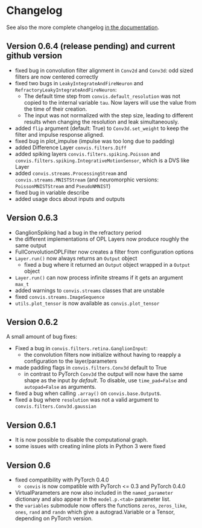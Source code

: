 Changelog
==========

See also the more complete changelog [in the documentation](https://jahuth.github.io/convis/changelog.html).


Version 0.6.4 (release pending) and current github version
-----------------------------------------------------------

  - fixed bug in convolution filter alignment in `Conv2d` and `Conv3d`: odd sized filters are now centered correctly
  - fixed two bugs in `LeakyIntegrateAndFireNeuron` and `RefractoryLeakyIntegrateAndFireNeuron`:
      + The default time step from `convis.default_resolution` was not copied to the internal variable `tau`. Now layers will use the value from the time of their creation.
      + The input was not normalized with the step size, leading to different results when changing the resolution and leak simultaneously.
 - added `flip` argument (default: True) to `Conv3d.set_weight` to keep the filter and impulse response aligned.
 - fixed bug in plot_impulse (impulse was too long due to padding)
 - added Difference Layer `convis.filters.Diff`
 - added spiking layers `convis.filters.spiking.Poisson` and `convis.filters.spiking.IntegrativeMotionSensor`, which is a DVS like Layer
 - added `convis.streams.ProcessingStream` and `convis.streams.MNISTStream` (and neuromorphic versions: `PoissonMNISTStream` and `PseudoNMNIST`)
 - fixed bug in variable describe
 - added usage docs about inputs and outputs


Version 0.6.3
--------------

 - GanglionSpiking had a bug in the refractory period
 - the different implementations of OPL Layers now produce roughly the same output
 - FullConvolutionOPLFilter now creates a filter from configuration options
 - `Layer.run()` now always returns an `Output` object
     + fixed a bug where it returned an `Output` object wrapped in a `Output` object
 - `Layer.run()` can now process infinite streams if it gets an argument `max_t`
 - added warnings to `convis.streams` classes that are unstable
 - fixed `convis.streams.ImageSequence`
 - `utils.plot_tensor` is now available as `convis.plot_tensor` 

Version 0.6.2
--------------

A small amount of bug fixes:

 - Fixed a bug in `convis.filters.retina.GanglionInput`:
    - the convolution filters now initialize without having to reapply a configuration to the layer/parameters
 - made padding flags in `convis.filters.Conv3d` default to True
    - in contrast to PyTorch `Conv3d` the output will now have the same shape as the input *by default*. To disable, use `time_pad=False` and `autopad=False` as arguments.
 - fixed a bug when calling `.array()` on `convis.base.Output`s.
 - fixed a bug where `resolution` was not a valid argument to `convis.filters.Conv3d.gaussian`

Version 0.6.1
---------------

 - It is now possible to disable the computational graph.
 - some issues with creating inline plots in Python 3 were fixed

Version 0.6
-----------

 - fixed compatibility with PyTorch 0.4.0
    + `convis` is now compatible with PyTorch <= 0.3 and PyTorch 0.4.0
 - VirtualParameters are now also included in the `named_parameter` dictionary and also appear in the `model.p.<tab>` parameter list.
 - the `variables` submodule now offers the functions `zeros`, `zeros_like`, `ones`, `rand` and `randn` which give a autograd.Variable or a Tensor, depending on PyTorch version.